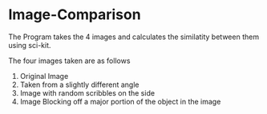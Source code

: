 # Image-Comparison

The Program takes the 4 images and calculates the similatity between them using sci-kit.

The four images taken are as follows
1) Original Image
2) Taken from a slightly different angle
3) Image with random scribbles on the side
4) Image Blocking off a major portion of the object in the image
